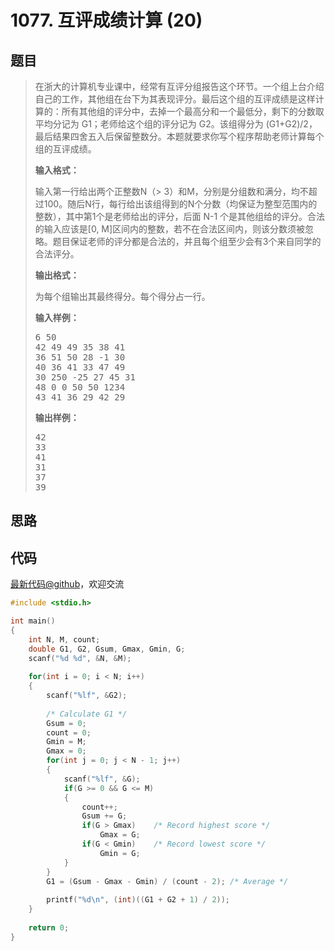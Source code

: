 <h1>1077. 互评成绩计算 (20)</h1>

## 题目

> <div id="problemContent">
> <p>在浙大的计算机专业课中，经常有互评分组报告这个环节。一个组上台介绍自己的工作，其他组在台下为其表现评分。最后这个组的互评成绩是这样计算的：所有其他组的评分中，去掉一个最高分和一个最低分，剩下的分数取平均分记为 G1；老师给这个组的评分记为 G2。该组得分为 (G1+G2)/2，最后结果四舍五入后保留整数分。本题就要求你写个程序帮助老师计算每个组的互评成绩。
> </p>
> <p><b>
> 输入格式：
> </b></p>
> <p>
> 输入第一行给出两个正整数N（&gt; 3）和M，分别是分组数和满分，均不超过100。随后N行，每行给出该组得到的N个分数（均保证为整型范围内的整数），其中第1个是老师给出的评分，后面 N-1 个是其他组给的评分。合法的输入应该是[0, M]区间内的整数，若不在合法区间内，则该分数须被忽略。题目保证老师的评分都是合法的，并且每个组至少会有3个来自同学的合法评分。
> </p>
> <p><b>
> 输出格式：
> </b></p>
> <p>
> 为每个组输出其最终得分。每个得分占一行。
> </p>
> <b>输入样例：</b><pre>
> 6 50
> 42 49 49 35 38 41
> 36 51 50 28 -1 30
> 40 36 41 33 47 49
> 30 250 -25 27 45 31
> 48 0 0 50 50 1234
> 43 41 36 29 42 29
> </pre>
> <b>输出样例：</b><pre>
> 42
> 33
> 41
> 31
> 37
> 39
> </pre>
> </div>

## 思路


## 代码

[最新代码@github](https://github.com/OliverLew/PAT/blob/master/PATBasic/1077.c)，欢迎交流
```c
#include <stdio.h>

int main()
{
    int N, M, count;
    double G1, G2, Gsum, Gmax, Gmin, G;
    scanf("%d %d", &N, &M);
    
    for(int i = 0; i < N; i++)
    {
        scanf("%lf", &G2);
        
        /* Calculate G1 */
        Gsum = 0;
        count = 0;
        Gmin = M;
        Gmax = 0;
        for(int j = 0; j < N - 1; j++)
        {
            scanf("%lf", &G);
            if(G >= 0 && G <= M)
            {
                count++;
                Gsum += G;
                if(G > Gmax)    /* Record highest score */
                    Gmax = G;
                if(G < Gmin)    /* Record lowest score */
                    Gmin = G;
            }
        }
        G1 = (Gsum - Gmax - Gmin) / (count - 2); /* Average */
        
        printf("%d\n", (int)((G1 + G2 + 1) / 2));
    }
    
    return 0;
}

```